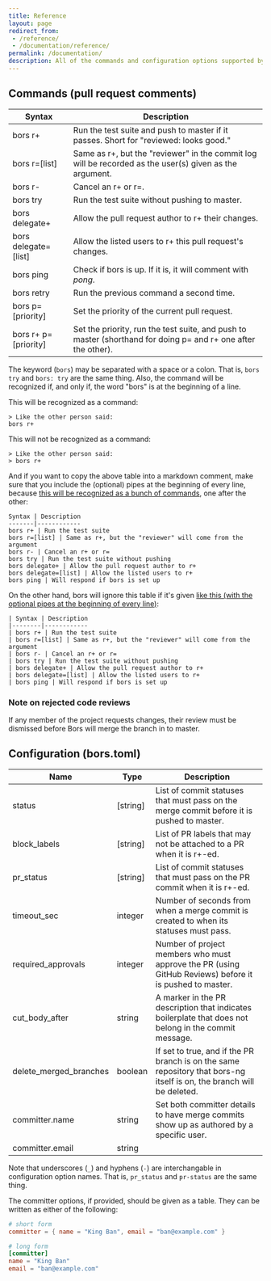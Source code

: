 ```yaml
---
title: Reference
layout: page
redirect_from:
 - /reference/
 - /documentation/reference/
permalink: /documentation/
description: All of the commands and configuration options supported by bors-ng
---
```


## Commands (pull request comments)

| Syntax | Description |
|--------|-------------|
| bors r+ | Run the test suite and push to master if it passes. Short for "reviewed: looks good."
| bors r=[list] | Same as r+, but the "reviewer" in the commit log will be recorded as the user(s) given as the argument.
| bors r- | Cancel an r+ or r=.
| bors try | Run the test suite without pushing to master.
| bors delegate+ | Allow the pull request author to r+ their changes.
| bors delegate=[list] | Allow the listed users to r+ this pull request's changes.
| bors ping | Check if bors is up. If it is, it will comment with _pong_.
| bors retry | Run the previous command a second time.
| bors p=[priority] | Set the priority of the current pull request.
| bors r+ p=[priority] | Set the priority, run the test suite, and push to master (shorthand for doing p= and r+ one after the other).

The keyword (`bors`) may be separated with a space or a colon. That is, `bors try` and `bors: try` are the same thing.
Also, the command will be recognized if, and only if, the word "bors" is at the beginning of a line.

This will be recognized as a command:

    > Like the other person said:
    bors r+

This will not be recognized as a command:

    > Like the other person said:
    > bors r+

And if you want to copy the above table into a markdown comment, make sure that you include the (optional) pipes at the beginning of every line, because [this will be recognized as a bunch of commands](https://github.com/behnam/rust-unic/pull/172#issuecomment-334326508), one after the other:

    Syntax | Description
    -------|------------
    bors r+ | Run the test suite
    bors r=[list] | Same as r+, but the "reviewer" will come from the argument
    bors r- | Cancel an r+ or r=
    bors try | Run the test suite without pushing
    bors delegate+ | Allow the pull request author to r+
    bors delegate=[list] | Allow the listed users to r+
    bors ping | Will respond if bors is set up

On the other hand, bors will ignore this table if it's given [like this (with the optional pipes at the beginning of every line)](https://github.com/notriddle/test_repo/pull/118#issuecomment-334333878):

    | Syntax | Description
    |--------|------------
    | bors r+ | Run the test suite
    | bors r=[list] | Same as r+, but the "reviewer" will come from the argument
    | bors r- | Cancel an r+ or r=
    | bors try | Run the test suite without pushing
    | bors delegate+ | Allow the pull request author to r+
    | bors delegate=[list] | Allow the listed users to r+
    | bors ping | Will respond if bors is set up
    
### Note on rejected code reviews

If any member of the project requests changes, their review must be dismissed before Bors will merge the branch in to master.

## Configuration (bors.toml)

| Name                   | Type       | Description |
|------------------------|------------|-------------|
| status                 | \[string\] | List of commit statuses that must pass on the merge commit before it is pushed to master.
| block_labels           | \[string\] | List of PR labels that may not be attached to a PR when it is r+-ed.
| pr_status              | \[string\] | List of commit statuses that must pass on the PR commit when it is r+-ed.
| timeout_sec            | integer    | Number of seconds from when a merge commit is created to when its statuses must pass.
| required_approvals     | integer    | Number of project members who must approve the PR (using GitHub Reviews) before it is pushed to master.
| cut_body_after         | string     | A marker in the PR description that indicates boilerplate that does not belong in the commit message.
| delete_merged_branches | boolean    | If set to true, and if the PR branch is on the same repository that bors-ng itself is on, the branch will be deleted.
| committer.name         | string     | Set both committer details to have merge commits show up as authored by a specific user. |
| committer.email        | string     | |

Note that underscores (`_`) and hyphens (`-`) are interchangable in configuration option names. That is, `pr_status` and `pr-status` are the same thing.

The committer options, if provided, should be given as a table.  They can be written as either of the following:

```toml
# short form
committer = { name = "King Ban", email = "ban@example.com" }

# long form
[committer]
name = "King Ban"
email = "ban@example.com"
```
